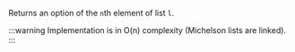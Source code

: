 Returns an option of the `n`th element of list `l`.

:::warning
Implementation is in O(n) complexity (Michelson lists are linked).
:::